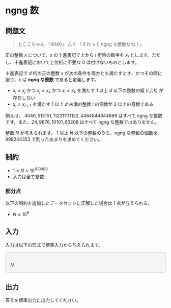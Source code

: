 # ngng 数


## 問題文

> とここちゃん 「4040」
> んぐ 「それって ngng な整数だね！」

<!-- ここで、ある整数 $x$ が **ngng な整数** であるとは次の -->

正の整数 $x$ について、$x$ の十進表記で上から $i$ 桁目の数字を $x_i$ とします。ただし、十進表記において上位桁に不要な $0$ は付けないものとします。

十進表記で $d$ 桁の正の整数 $x$ が次の条件を両方とも満たすとき、かつその時に限り、$x$ は **ngng な整数** であると定義します。
- $x_i \neq x_j$ かつ $x_j \neq x_k$ かつ $x_i \neq x_k$ を満たす $1$ 以上 $d$ 以下の整数の組 $(i, j, k)$ が存在しない
- $x_i \neq x_{i + 1}$ を満たす $1$ 以上 $d$ 未満の整数 $i$ の個数が $3$ 以上の奇数である


<!-- $x$ の十進表記が $2$ 種類の数字からなる。より厳密には、 -->


<!-- 正の整数 $X$ について、その整数を十進法で表記した文字列 $S$ が次の条件を両方とも満たすとき、かつそのときに限り、$X$ は**ngng な整数である**と定義します。
- $S$ が $2$ 種類の数字からなる
- $S$ の $i$ 文字目を $S_i$ として、$S_{i} \neq S_{i + 1}$ を満たす $i$ の個数が $3$ 以上の奇数である -->

<!-- なお、十進法で書くとき、上位桁に不要な $0$ は付けないものとします。 -->

例えば、 $4040, 515151, 112211111122, 4484844844888$ はすべて ngng な整数です。また、$24, 9876, 10101, 60208$ はすべて ngng な整数ではありません。


整数 $N$ が与えられます。 $1$ 以上 $N$ 以下の整数のうち、ngng な整数の個数を $998244353$ で割ったあまりを求めてください。


## 制約

- $1 \leq N \leq 10^{100000}$
- 入力は全て整数

### 部分点

以下の制約を追加したデータセットに正解した場合は $1$ 点が与えられる。
- $N \leq 10^6$

## 入力

入力は以下の形式で標準入力から与えられます。

<div style="background: #f5f5f5; border: 1px #ccc solid; 2px 3px 0 #ddd; font-size: 100%; padding: 16px 0 0 15px; color: #333; border-radius: 3px">

$N$

</div>


## 出力

答えを標準出力に出力してください。

